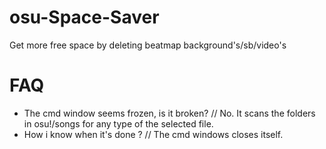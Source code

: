 # osu-Space-Saver
Get more free space by deleting beatmap background's/sb/video's

# FAQ
- The cmd window seems frozen, is it broken? // No. It scans the folders in osu!/songs for any type of the selected file.
- How i know when it's done ? // The cmd windows closes itself.
